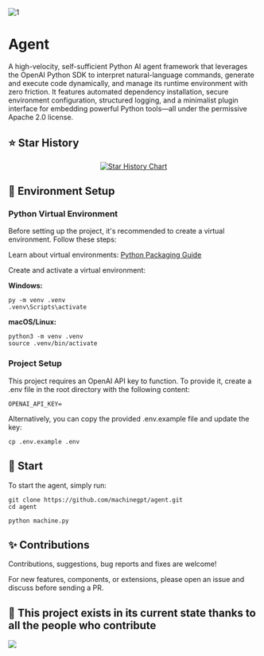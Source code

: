 ![1](https://github.com/user-attachments/assets/92ae102a-863a-462c-92d3-1decda45c5da)

# Agent

A high-velocity, self-sufficient Python AI agent framework that leverages the OpenAI Python SDK to interpret natural-language commands, generate and execute code dynamically, and manage its runtime environment with zero friction. It features automated dependency installation, secure environment configuration, structured logging, and a minimalist plugin interface for embedding powerful Python tools—all under the permissive Apache 2.0 license.

## ⭐ Star History

<p align="center">
  <a href="https://star-history.com/#machinegpt/agent&Date">
    <img alt="Star History Chart" src="https://api.star-history.com/svg?repos=machinegpt/agent&type=Date&theme=dark" onerror="this.src='https://api.star-history.com/svg?repos=machinegpt/agent&type=Date'" />
  </a>
</p>


## 🔧 Environment Setup

### Python Virtual Environment
Before setting up the project, it's recommended to create a virtual environment. Follow these steps:

Learn about virtual environments: [Python Packaging Guide](https://packaging.python.org/en/latest/guides/installing-using-pip-and-virtual-environments/)

Create and activate a virtual environment:

**Windows:**

```
py -m venv .venv
.venv\Scripts\activate
```

**macOS/Linux:**
```
python3 -m venv .venv
source .venv/bin/activate
```

### Project Setup
This project requires an OpenAI API key to function. To provide it, create a .env file in the root directory with the following content:
```
OPENAI_API_KEY=
```
Alternatively, you can copy the provided .env.example file and update the key:
```
cp .env.example .env
```

## 🧠 Start
To start the agent, simply run:
```
git clone https://github.com/machinegpt/agent.git
cd agent

python machine.py
```

## ✨ Contributions

Contributions, suggestions, bug reports and fixes are welcome!

For new features, components, or extensions, please open an issue and discuss before sending a PR.

## 💖 This project exists in its current state thanks to all the people who contribute
<a href="https://github.com/machinegpt/agent/graphs/contributors">
  <img src="https://contrib.rocks/image?repo=machinegpt/agent" />
</a>
